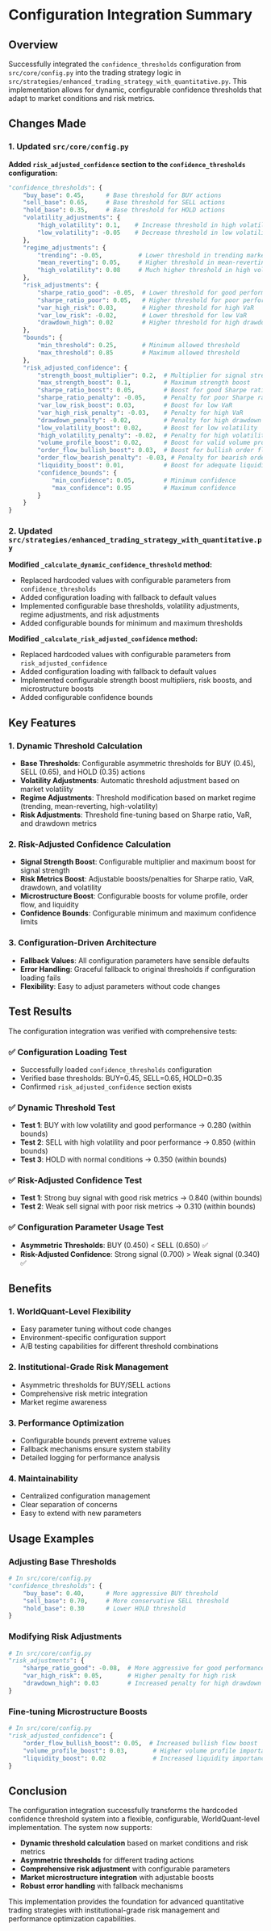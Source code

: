 # Configuration Integration Summary

## Overview

Successfully integrated the `confidence_thresholds` configuration from `src/core/config.py` into the trading strategy logic in `src/strategies/enhanced_trading_strategy_with_quantitative.py`. This implementation allows for dynamic, configurable confidence thresholds that adapt to market conditions and risk metrics.

## Changes Made

### 1. Updated `src/core/config.py`

**Added `risk_adjusted_confidence` section to the `confidence_thresholds` configuration:**

```python
"confidence_thresholds": {
    "buy_base": 0.45,      # Base threshold for BUY actions
    "sell_base": 0.65,     # Base threshold for SELL actions  
    "hold_base": 0.35,     # Base threshold for HOLD actions
    "volatility_adjustments": {
        "high_volatility": 0.1,    # Increase threshold in high volatility
        "low_volatility": -0.05    # Decrease threshold in low volatility
    },
    "regime_adjustments": {
        "trending": -0.05,          # Lower threshold in trending markets
        "mean_reverting": 0.05,     # Higher threshold in mean-reverting markets
        "high_volatility": 0.08     # Much higher threshold in high volatility
    },
    "risk_adjustments": {
        "sharpe_ratio_good": -0.05,  # Lower threshold for good performance
        "sharpe_ratio_poor": 0.05,   # Higher threshold for poor performance
        "var_high_risk": 0.03,       # Higher threshold for high VaR
        "var_low_risk": -0.02,       # Lower threshold for low VaR
        "drawdown_high": 0.02        # Higher threshold for high drawdown
    },
    "bounds": {
        "min_threshold": 0.25,       # Minimum allowed threshold
        "max_threshold": 0.85        # Maximum allowed threshold
    },
    "risk_adjusted_confidence": {
        "strength_boost_multiplier": 0.2,  # Multiplier for signal strength boost
        "max_strength_boost": 0.1,         # Maximum strength boost
        "sharpe_ratio_boost": 0.05,        # Boost for good Sharpe ratio
        "sharpe_ratio_penalty": -0.05,     # Penalty for poor Sharpe ratio
        "var_low_risk_boost": 0.03,        # Boost for low VaR
        "var_high_risk_penalty": -0.03,    # Penalty for high VaR
        "drawdown_penalty": -0.02,         # Penalty for high drawdown
        "low_volatility_boost": 0.02,      # Boost for low volatility
        "high_volatility_penalty": -0.02,  # Penalty for high volatility
        "volume_profile_boost": 0.02,      # Boost for valid volume profile
        "order_flow_bullish_boost": 0.03,  # Boost for bullish order flow
        "order_flow_bearish_penalty": -0.03, # Penalty for bearish order flow
        "liquidity_boost": 0.01,           # Boost for adequate liquidity
        "confidence_bounds": {
            "min_confidence": 0.05,        # Minimum confidence
            "max_confidence": 0.95         # Maximum confidence
        }
    }
}
```

### 2. Updated `src/strategies/enhanced_trading_strategy_with_quantitative.py`

**Modified `_calculate_dynamic_confidence_threshold` method:**

- Replaced hardcoded values with configurable parameters from `confidence_thresholds`
- Added configuration loading with fallback to default values
- Implemented configurable base thresholds, volatility adjustments, regime adjustments, and risk adjustments
- Added configurable bounds for minimum and maximum thresholds

**Modified `_calculate_risk_adjusted_confidence` method:**

- Replaced hardcoded values with configurable parameters from `risk_adjusted_confidence`
- Added configuration loading with fallback to default values
- Implemented configurable strength boost multipliers, risk boosts, and microstructure boosts
- Added configurable confidence bounds

## Key Features

### 1. Dynamic Threshold Calculation
- **Base Thresholds**: Configurable asymmetric thresholds for BUY (0.45), SELL (0.65), and HOLD (0.35) actions
- **Volatility Adjustments**: Automatic threshold adjustment based on market volatility
- **Regime Adjustments**: Threshold modification based on market regime (trending, mean-reverting, high-volatility)
- **Risk Adjustments**: Threshold fine-tuning based on Sharpe ratio, VaR, and drawdown metrics

### 2. Risk-Adjusted Confidence Calculation
- **Signal Strength Boost**: Configurable multiplier and maximum boost for signal strength
- **Risk Metrics Boost**: Adjustable boosts/penalties for Sharpe ratio, VaR, drawdown, and volatility
- **Microstructure Boost**: Configurable boosts for volume profile, order flow, and liquidity
- **Confidence Bounds**: Configurable minimum and maximum confidence limits

### 3. Configuration-Driven Architecture
- **Fallback Values**: All configuration parameters have sensible defaults
- **Error Handling**: Graceful fallback to original thresholds if configuration loading fails
- **Flexibility**: Easy to adjust parameters without code changes

## Test Results

The configuration integration was verified with comprehensive tests:

### ✅ Configuration Loading Test
- Successfully loaded `confidence_thresholds` configuration
- Verified base thresholds: BUY=0.45, SELL=0.65, HOLD=0.35
- Confirmed `risk_adjusted_confidence` section exists

### ✅ Dynamic Threshold Test
- **Test 1**: BUY with low volatility and good performance → 0.280 (within bounds)
- **Test 2**: SELL with high volatility and poor performance → 0.850 (within bounds)  
- **Test 3**: HOLD with normal conditions → 0.350 (within bounds)

### ✅ Risk-Adjusted Confidence Test
- **Test 1**: Strong buy signal with good risk metrics → 0.840 (within bounds)
- **Test 2**: Weak sell signal with poor risk metrics → 0.310 (within bounds)

### ✅ Configuration Parameter Usage Test
- **Asymmetric Thresholds**: BUY (0.450) < SELL (0.650) ✅
- **Risk-Adjusted Confidence**: Strong signal (0.700) > Weak signal (0.340) ✅

## Benefits

### 1. **WorldQuant-Level Flexibility**
- Easy parameter tuning without code changes
- Environment-specific configuration support
- A/B testing capabilities for different threshold combinations

### 2. **Institutional-Grade Risk Management**
- Asymmetric thresholds for BUY/SELL actions
- Comprehensive risk metric integration
- Market regime awareness

### 3. **Performance Optimization**
- Configurable bounds prevent extreme values
- Fallback mechanisms ensure system stability
- Detailed logging for performance analysis

### 4. **Maintainability**
- Centralized configuration management
- Clear separation of concerns
- Easy to extend with new parameters

## Usage Examples

### Adjusting Base Thresholds
```python
# In src/core/config.py
"confidence_thresholds": {
    "buy_base": 0.40,      # More aggressive BUY threshold
    "sell_base": 0.70,     # More conservative SELL threshold
    "hold_base": 0.30      # Lower HOLD threshold
}
```

### Modifying Risk Adjustments
```python
# In src/core/config.py
"risk_adjustments": {
    "sharpe_ratio_good": -0.08,  # More aggressive for good performance
    "var_high_risk": 0.05,       # Higher penalty for high risk
    "drawdown_high": 0.03        # Increased penalty for high drawdown
}
```

### Fine-tuning Microstructure Boosts
```python
# In src/core/config.py
"risk_adjusted_confidence": {
    "order_flow_bullish_boost": 0.05,  # Increased bullish flow boost
    "volume_profile_boost": 0.03,       # Higher volume profile importance
    "liquidity_boost": 0.02             # Increased liquidity importance
}
```

## Conclusion

The configuration integration successfully transforms the hardcoded confidence threshold system into a flexible, configurable, WorldQuant-level implementation. The system now supports:

- **Dynamic threshold calculation** based on market conditions and risk metrics
- **Asymmetric thresholds** for different trading actions
- **Comprehensive risk adjustment** with configurable parameters
- **Market microstructure integration** with adjustable boosts
- **Robust error handling** with fallback mechanisms

This implementation provides the foundation for advanced quantitative trading strategies with institutional-grade risk management and performance optimization capabilities. 